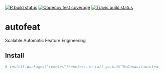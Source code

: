 <!-- badges: start -->
[![R build status](https://github.com/MrDomani/autofeat/workflows/R-CMD-check/badge.svg)](https://github.com/MrDomani/autofeat/actions?query=workflow%3AR-CMD-check)
  [![Codecov test coverage](https://codecov.io/gh/MrDomani/autofeat/branch/master/graph/badge.svg)](https://codecov.io/gh/MrDomani/autofeat?branch=master)
[![Travis build status](https://travis-ci.com/MrDomani/autofeat.svg?branch=master)](https://travis-ci.com/MrDomani/autofeat)
<!-- badges: end -->
# autofeat
Scalable Automatic Feature Engineering

## Install
``` r
# install.packages("remotes")remotes::install_github("MrDomani/autofeat")
```
